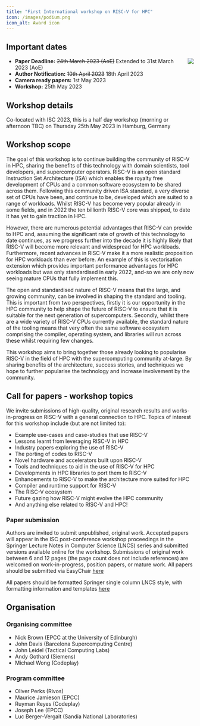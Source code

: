 ```yaml
---
title: "First International workshop on RISC-V for HPC"
icon: /images/podium.png
icon_alt: Award icon
---
```


## Important dates
<img align="right" src="https://www.hdfgroup.org/wp-content/uploads/2019/02/ISC_hp_logo_small_72dpi_rgb.png">

* **Paper Deadline:** ~~24th March 2023 (AoE)~~ Extended to 31st March 2023 (AoE)
* **Author Notification:** <strike>10th April 2023</strike> 18th April 2023
* **Camera ready papers:** 1st May 2023
* **Workshop:** 25th May 2023

## Workshop details
Co-located with ISC 2023, this is a half day workshop (morning or afternoon TBC) on  Thursday 25th May 2023 in Hamburg, Germany

## Workshop scope
The goal of this workshop is to continue building the community of RISC-V in HPC, sharing the benefits of this technology with domain scientists, tool developers, and supercomputer operators. RISC-V is an open standard Instruction Set Architecture (ISA) which enables the royalty free development of CPUs and a common software ecosystem to be shared across them. Following this community driven ISA standard, a very diverse set of CPUs have been, and continue to be, developed which are suited to a range of workloads. Whilst RISC-V has become very popular already in some fields, and in 2022 the ten billionth RISC-V core was shipped, to date it has yet to gain traction in HPC.

However, there are numerous potential advantages that RISC-V can provide to HPC and, assuming the significant rate of growth of this technology to date continues, as we progress further into the decade it is highly likely that RISC-V will become more relevant and widespread for HPC workloads. Furthermore, recent advances in RISC-V make it a more realistic proposition for HPC workloads than ever before. An example of this is vectorisation extension which provides important performance advantages for HPC workloads but was only standardised in early 2022, and-so we are only now seeing mature CPUs that fully implement this.

The open and standardised nature of RISC-V means that the large, and growing community, can be involved in shaping the standard and tooling. This is important from two perspectives, firstly it is our opportunity in the HPC community to help shape the future of RISC-V to ensure that it is suitable for the next generation of supercomputers. Secondly, whilst there are a wide variety of RISC-V CPUs currently available, the standard nature of the tooling means that very often the same software ecosystem comprising the compiler, operating system, and libraries will run across these whilst requiring few changes.

This workshop aims to bring together those already looking to popularise RISC-V in the field of HPC with the supercomputing community at-large. By sharing benefits of the architecture, success stories, and techniques we hope to further popularise the technology and increase involvement by the community. 

## Call for papers - workshop topics

We invite submissions of high-quality, original research results and works-in-progress on RISC-V with a general connection to HPC. Topics of interest for this workshop include (but are not limited to):

* Example use-cases and case-studies that use RISC-V
* Lessons learnt from leveraging RISC-V in HPC
* Industry papers exploring the use of RISC-V
* The porting of codes to RISC-V
* Novel hardware and accelerators built upon RISC-V
* Tools and techniques to aid in the use of RISC-V for HPC
* Developments in HPC libraries to port them to RISC-V
* Enhancements to RISC-V to make the architecture more suited for HPC
* Compiler and runtime support for RISC-V
* The RISC-V ecosystem
* Future gazing how RISC-V might evolve the HPC community
* And anything else related to RISC-V and HPC!

### Paper submission

Authors are invited to submit unpublished, original work. Accepted papers will appear in the ISC post-conference workshop proceedings in the Springer Lecture Notes in Computer Science (LNCS) series and submitted versions available online for the workshop. Submissions of original work between 6 and 12 pages (the page count does not include references) are welcomed on work-in-progress, position papers, or mature work. All papers should be submitted via EasyChair [here](https://easychair.org/conferences/?conf=riscvhpc23)

All papers should be formatted Springer single column LNCS style, with formatting information and templates [here](https://www.springer.com/gp/computer-science/lncs/conference-proceedings-guidelines)

## Organisation 

### Organising committee

* Nick Brown (EPCC at the University of Edinburgh)
* John Davis (Barcelona Supercomputing Centre)
* John Leidel (Tactical Computing Labs)
* Andy Gothard (Siemens)
* Michael Wong (Codeplay)

### Program committee

* Oliver Perks (Rivos)
* Maurice Jamieson (EPCC)
* Ruyman Reyes (Codeplay)
* Joseph Lee (EPCC)
* Luc Berger-Vergait (Sandia National Laboratories)

